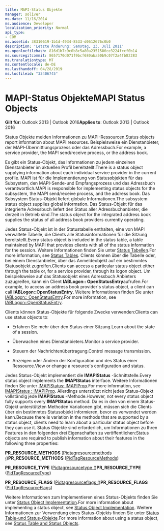```yaml
---
title: MAPI-Status Objekte
manager: soliver
ms.date: 11/16/2014
ms.audience: Developer
localization_priority: Normal
api_type:
- COM
ms.assetid: 38310619-1b1d-4934-8533-d0612676c0b0
description: 'Letzte Änderung: Samstag, 23. Juli 2011'
ms.openlocfilehash: 816d1b7c9c0b8c5a80a2351580ce3224fccf0b14
ms.sourcegitcommit: 8657170d071f9bcf680aba50b9c07f2a4fb82283
ms.translationtype: MT
ms.contentlocale: de-DE
ms.lasthandoff: 04/28/2019
ms.locfileid: "33406745"
---
```

# <a name="mapi-status-objects"></a><span data-ttu-id="6102e-103">MAPI-Status Objekte</span><span class="sxs-lookup"><span data-stu-id="6102e-103">MAPI Status Objects</span></span>

  
  
<span data-ttu-id="6102e-104">**Gilt für**: Outlook 2013 | Outlook 2016</span><span class="sxs-lookup"><span data-stu-id="6102e-104">**Applies to**: Outlook 2013 | Outlook 2016</span></span> 
  
<span data-ttu-id="6102e-105">Status Objekte melden Informationen zu MAPI-Ressourcen.</span><span class="sxs-lookup"><span data-stu-id="6102e-105">Status objects report information about MAPI resources.</span></span> <span data-ttu-id="6102e-106">Beispielsweise ein Dienstanbieter, der MAPI-Übermittlungsprozess oder das Adressbuch.</span><span class="sxs-lookup"><span data-stu-id="6102e-106">For example, a service provider, the MAPI send/receive process, or the address book.</span></span>
  
<span data-ttu-id="6102e-107">Es gibt ein Status-Objekt, das Informationen zu jedem einzelnen Dienstanbieter im aktuellen Profil bereitstellt.</span><span class="sxs-lookup"><span data-stu-id="6102e-107">There is a status object supplying information about each individual service provider in the current profile.</span></span> <span data-ttu-id="6102e-108">MAPI ist für die Implementierung von Statusobjekten für das Subsystem, den MAPI-Sende-und Empfangsprozess und das Adressbuch verantwortlich.</span><span class="sxs-lookup"><span data-stu-id="6102e-108">MAPI is responsible for implementing status objects for the subsystem, the MAPI send/receive process, and the address book.</span></span> <span data-ttu-id="6102e-109">Das Subsystem Status-Objekt liefert globale Informationen.</span><span class="sxs-lookup"><span data-stu-id="6102e-109">The subsystem status object supplies global information.</span></span> <span data-ttu-id="6102e-110">Das Status-Objekt für das integrierte Adressbuch liefert den Status aller Adressbuchanbieter, die derzeit in Betrieb sind.</span><span class="sxs-lookup"><span data-stu-id="6102e-110">The status object for the integrated address book supplies the status of all address book providers currently operating.</span></span>
  
<span data-ttu-id="6102e-111">Jedes Status-Objekt ist in der Statustabelle enthalten, eine von MAPI verwaltete Tabelle, die Clients alle Statusinformationen für die Sitzung bereitstellt.</span><span class="sxs-lookup"><span data-stu-id="6102e-111">Every status object is included in the status table, a table maintained by MAPI that provides clients with all of the status information for the session.</span></span> <span data-ttu-id="6102e-112">Weitere Informationen finden Sie unter [Status Tabellen](status-tables.md).</span><span class="sxs-lookup"><span data-stu-id="6102e-112">For more information, see [Status Tables](status-tables.md).</span></span> <span data-ttu-id="6102e-113">Clients können über die Tabelle oder, bei einem Dienstanbieter, über das Anmeldeobjekt auf ein bestimmtes Statusobjekt zugreifen.</span><span class="sxs-lookup"><span data-stu-id="6102e-113">Clients can access a particular status object either through the table or, for a service provider, through its logon object.</span></span> <span data-ttu-id="6102e-114">Um beispielsweise auf das Statusobjekt eines Adressbuch Anbieters zuzugreifen, kann ein Client **IABLogon:: OpenStatusEntry**aufrufen.</span><span class="sxs-lookup"><span data-stu-id="6102e-114">For example, to access an address book provider's status object, a client can call **IABLogon::OpenStatusEntry**.</span></span> <span data-ttu-id="6102e-115">Weitere Informationen finden Sie unter [IABLogon:: OpenStatusEntry](iablogon-openstatusentry.md).</span><span class="sxs-lookup"><span data-stu-id="6102e-115">For more information, see [IABLogon::OpenStatusEntry](iablogon-openstatusentry.md).</span></span>
  
<span data-ttu-id="6102e-116">Clients können Status-Objekte für folgende Zwecke verwenden:</span><span class="sxs-lookup"><span data-stu-id="6102e-116">Clients can use status objects to:</span></span>
  
- <span data-ttu-id="6102e-117">Erfahren Sie mehr über den Status einer Sitzung.</span><span class="sxs-lookup"><span data-stu-id="6102e-117">Learn about the state of a session.</span></span>
    
- <span data-ttu-id="6102e-118">Überwachen eines Dienstanbieters.</span><span class="sxs-lookup"><span data-stu-id="6102e-118">Monitor a service provider.</span></span>
    
- <span data-ttu-id="6102e-119">Steuern der Nachrichtenübertragung.</span><span class="sxs-lookup"><span data-stu-id="6102e-119">Control message transmission.</span></span>
    
- <span data-ttu-id="6102e-120">Anzeigen oder Ändern der Konfiguration und des Status einer Ressource.</span><span class="sxs-lookup"><span data-stu-id="6102e-120">View or change a resource's configuration and status.</span></span>
    
<span data-ttu-id="6102e-121">Jedes Status-Objekt implementiert die **IMAPIStatus** -Schnittstelle.</span><span class="sxs-lookup"><span data-stu-id="6102e-121">Every status object implements the **IMAPIStatus** interface.</span></span> <span data-ttu-id="6102e-122">Weitere Informationen finden Sie unter [IMAPIStatus: IMAPIProp](imapistatusimapiprop.md).</span><span class="sxs-lookup"><span data-stu-id="6102e-122">For more information, see [IMAPIStatus : IMAPIProp](imapistatusimapiprop.md).</span></span> <span data-ttu-id="6102e-123">Allerdings unterstützt nicht jedes Status-Objekt vollständig jede **IMAPIStatus** -Methode.</span><span class="sxs-lookup"><span data-stu-id="6102e-123">However, not every status object fully supports every **IMAPIStatus** method.</span></span> <span data-ttu-id="6102e-124">Da es in den von einem Status-Objekt unterstützten Methoden Variationen gibt, müssen sich die Clients über ein bestimmtes Statusobjekt informieren, bevor es verwendet werden kann.</span><span class="sxs-lookup"><span data-stu-id="6102e-124">Because there is variation in the methods that are supported by a status object, clients need to learn about a particular status object before they can use it.</span></span> <span data-ttu-id="6102e-125">Status Objekte sind erforderlich, um Informationen zu Ihren Features in den folgenden drei Eigenschaften zu veröffentlichen:</span><span class="sxs-lookup"><span data-stu-id="6102e-125">Status objects are required to publish information about their features in the following three properties:</span></span> 
  
 <span data-ttu-id="6102e-126">**PR_RESOURCE_METHODS** ([Pidtagresourcemethods (](pidtagresourcemethods-canonical-property.md))</span><span class="sxs-lookup"><span data-stu-id="6102e-126">**PR_RESOURCE_METHODS** ([PidTagResourceMethods](pidtagresourcemethods-canonical-property.md))</span></span> 
  
 <span data-ttu-id="6102e-127">**PR_RESOURCE_TYPE** ([Pidtagresourcetype (](pidtagresourcetype-canonical-property.md))</span><span class="sxs-lookup"><span data-stu-id="6102e-127">**PR_RESOURCE_TYPE** ([PidTagResourceType](pidtagresourcetype-canonical-property.md))</span></span> 
  
 <span data-ttu-id="6102e-128">**PR_RESOURCE_FLAGS** ([Pidtagresourceflags (](pidtagresourceflags-canonical-property.md))</span><span class="sxs-lookup"><span data-stu-id="6102e-128">**PR_RESOURCE_FLAGS** ([PidTagResourceFlags](pidtagresourceflags-canonical-property.md))</span></span> 
  
<span data-ttu-id="6102e-129">Weitere Informationen zum Implementieren eines Status-Objekts finden Sie unter [Status Object Implementation](status-object-implementation.md).</span><span class="sxs-lookup"><span data-stu-id="6102e-129">For more information about implementing a status object, see [Status Object Implementation](status-object-implementation.md).</span></span> <span data-ttu-id="6102e-130">Weitere Informationen zur Verwendung eines Status-Objekts finden Sie unter [Status Table-und Status-Objekte](status-table-and-status-objects.md).</span><span class="sxs-lookup"><span data-stu-id="6102e-130">For more information about using a status object, see [Status Table and Status Objects](status-table-and-status-objects.md).</span></span>
  

